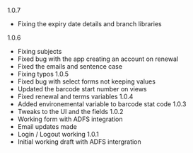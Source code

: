 1.0.7
- Fixing the expiry date details and branch libraries

1.0.6
- Fixing subjects
- Fixed bug with the app creating an account on renewal
- Fixed the emails and sentence case
- Fixing typos
1.0.5
- Fixed bug with select forms not keeping values
- Updated the barcode start number on views
- Fixed renewal and terms variables
1.0.4
- Added environemental variable to barcode stat code
1.0.3
- Tweaks to the UI and the fields
1.0.2
- Working form with ADFS integration
- Email updates made
- Login / Logout working
1.0.1
- Initial working draft with ADFS intergration
